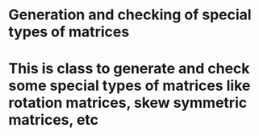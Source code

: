 # Generation and checking of special types of matrices
# This is class to generate and check some special types of matrices like rotation matrices, skew symmetric matrices, etc
